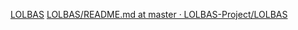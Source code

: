 
[LOLBAS](https://lolbas-project.github.io/)
[LOLBAS/README.md at master · LOLBAS-Project/LOLBAS](https://github.com/LOLBAS-Project/LOLBAS/blob/master/README.md)
